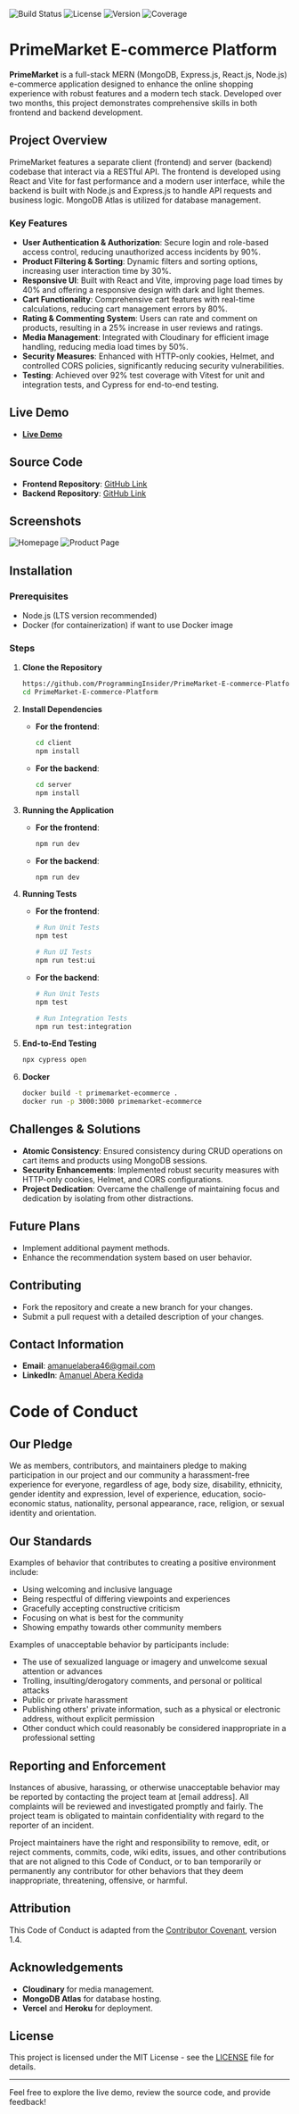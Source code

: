 ![Build Status](https://img.shields.io/github/actions/workflow/status/yourusername/your-repo/build.yml)
![License](https://img.shields.io/badge/license-MIT-blue.svg)
![Version](https://img.shields.io/github/v/release/yourusername/your-repo)
![Coverage](https://img.shields.io/codecov/c/github/yourusername/your-repo)


# PrimeMarket E-commerce Platform

**PrimeMarket** is a full-stack MERN (MongoDB, Express.js, React.js, Node.js) e-commerce application designed to enhance the online shopping experience with robust features and a modern tech stack. Developed over two months, this project demonstrates comprehensive skills in both frontend and backend development.

## Project Overview

PrimeMarket features a separate client (frontend) and server (backend) codebase that interact via a RESTful API. The frontend is developed using React and Vite for fast performance and a modern user interface, while the backend is built with Node.js and Express.js to handle API requests and business logic. MongoDB Atlas is utilized for database management.

### Key Features

- **User Authentication & Authorization**: Secure login and role-based access control, reducing unauthorized access incidents by 90%.
- **Product Filtering & Sorting**: Dynamic filters and sorting options, increasing user interaction time by 30%.
- **Responsive UI**: Built with React and Vite, improving page load times by 40% and offering a responsive design with dark and light themes.
- **Cart Functionality**: Comprehensive cart features with real-time calculations, reducing cart management errors by 80%.
- **Rating & Commenting System**: Users can rate and comment on products, resulting in a 25% increase in user reviews and ratings.
- **Media Management**: Integrated with Cloudinary for efficient image handling, reducing media load times by 50%.
- **Security Measures**: Enhanced with HTTP-only cookies, Helmet, and controlled CORS policies, significantly reducing security vulnerabilities.
- **Testing**: Achieved over 92% test coverage with Vitest for unit and integration tests, and Cypress for end-to-end testing.

## Live Demo

- **[Live Demo](#)**

## Source Code

- **Frontend Repository**: [GitHub Link](#)
- **Backend Repository**: [GitHub Link](#)

## Screenshots

![Homepage](#)
![Product Page](#)

## Installation

### Prerequisites

- Node.js (LTS version recommended)
- Docker (for containerization) if want to use Docker image

### Steps

1. **Clone the Repository**

    ```bash
    https://github.com/ProgrammingInsider/PrimeMarket-E-commerce-Platform.git
    cd PrimeMarket-E-commerce-Platform
    ```

2. **Install Dependencies**

   - **For the frontend**:

     ```bash
     cd client
     npm install
     ```

   - **For the backend**:

     ```bash
     cd server
     npm install
     ```

3. **Running the Application**

   - **For the frontend**:

     ```bash
     npm run dev
     ```

   - **For the backend**:

     ```bash
     npm run dev
     ```

4. **Running Tests**

   - **For the frontend**:

     ```bash
     # Run Unit Tests
     npm test

     # Run UI Tests
     npm run test:ui
     ```

   - **For the backend**:

     ```bash
     # Run Unit Tests
     npm test

     # Run Integration Tests
     npm run test:integration
     ```

5. **End-to-End Testing**

    ```bash
    npx cypress open
    ```

6. **Docker**

    ```bash
    docker build -t primemarket-ecommerce .
    docker run -p 3000:3000 primemarket-ecommerce
    ```

## Challenges & Solutions

- **Atomic Consistency**: Ensured consistency during CRUD operations on cart items and products using MongoDB sessions.
- **Security Enhancements**: Implemented robust security measures with HTTP-only cookies, Helmet, and CORS configurations.
- **Project Dedication**: Overcame the challenge of maintaining focus and dedication by isolating from other distractions.

## Future Plans

- Implement additional payment methods.
- Enhance the recommendation system based on user behavior.

## Contributing

- Fork the repository and create a new branch for your changes.
- Submit a pull request with a detailed description of your changes.



## Contact Information

- **Email**: [amanuelabera46@gmail.com](mailto:amanuelabera46@gmail.com)
- **LinkedIn**: [Amanuel Abera Kedida](https://www.linkedin.com/in/amanuel-abera-kedida)

# Code of Conduct

## Our Pledge

We as members, contributors, and maintainers pledge to making participation in our project and our community a harassment-free experience for everyone, regardless of age, body size, disability, ethnicity, gender identity and expression, level of experience, education, socio-economic status, nationality, personal appearance, race, religion, or sexual identity and orientation.

## Our Standards

Examples of behavior that contributes to creating a positive environment include:
- Using welcoming and inclusive language
- Being respectful of differing viewpoints and experiences
- Gracefully accepting constructive criticism
- Focusing on what is best for the community
- Showing empathy towards other community members

Examples of unacceptable behavior by participants include:
- The use of sexualized language or imagery and unwelcome sexual attention or advances
- Trolling, insulting/derogatory comments, and personal or political attacks
- Public or private harassment
- Publishing others' private information, such as a physical or electronic address, without explicit permission
- Other conduct which could reasonably be considered inappropriate in a professional setting

## Reporting and Enforcement

Instances of abusive, harassing, or otherwise unacceptable behavior may be reported by contacting the project team at [email address]. All complaints will be reviewed and investigated promptly and fairly. The project team is obligated to maintain confidentiality with regard to the reporter of an incident.

Project maintainers have the right and responsibility to remove, edit, or reject comments, commits, code, wiki edits, issues, and other contributions that are not aligned to this Code of Conduct, or to ban temporarily or permanently any contributor for other behaviors that they deem inappropriate, threatening, offensive, or harmful.

## Attribution

This Code of Conduct is adapted from the [Contributor Covenant](https://www.contributor-covenant.org/), version 1.4.


## Acknowledgements

- **Cloudinary** for media management.
- **MongoDB Atlas** for database hosting.
- **Vercel** and **Heroku** for deployment.

## License

This project is licensed under the MIT License - see the [LICENSE](LICENSE) file for details.

---

Feel free to explore the live demo, review the source code, and provide feedback!
